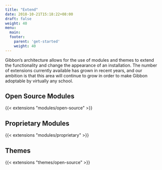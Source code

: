 ```yaml
---
title: "Extend"
date: 2018-10-21T15:18:22+08:00
draft: false
weight: 40
menu:
  main:
  footer:
    parent: 'get-started'
    weight: 40
---
```


Gibbon’s architecture allows for the use of modules and themes to extend the functionality and change the appearance of an installation. The number of extensions currently available has grown in recent years, and our ambition is that this area will continue to grow in order to make Gibbon adoptable by virtually any school.

## <span class="underlined">Open Source Modules</span>

{{< extensions "modules/open-source" >}}

## <span class="underlined">Proprietary Modules</span>

{{< extensions "modules/proprietary" >}}

## <span class="underlined">Themes</span>

{{< extensions "themes/open-source" >}}
